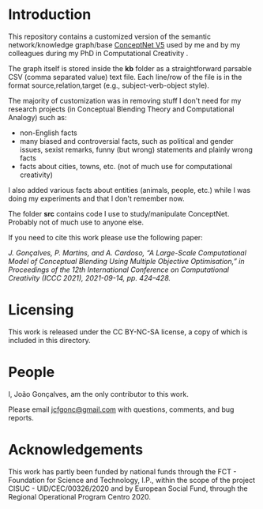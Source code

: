 # Introduction

This repository contains a customized version of the semantic network/knowledge graph/base [ConceptNet V5](https://conceptnet.io) used by me and by my colleagues during my PhD in Computational Creativity .

The graph itself is stored inside the **kb** folder as a straightforward parsable CSV (comma separated value) text file. Each line/row of the file is in the format source,relation,target (e.g., subject-verb-object style).

The majority of customization was in removing stuff I don't need for my research projects (in Conceptual Blending Theory and Computational Analogy) such as:
- non-English facts
- many biased and controversial facts, such as political and gender issues, sexist remarks, funny (but wrong) statements and plainly wrong facts
- facts about cities, towns, etc. (not of much use for computational creativity)

I also added various facts about entities (animals, people, etc.) while I was doing my experiments and that I don't remember now.

The folder **src** contains code I use to study/manipulate ConceptNet. Probably not of much use to anyone else.

If you need to cite this work please use the following paper:

*J. Gonçalves, P. Martins, and A. Cardoso, “A Large-Scale Computational Model of Conceptual Blending Using Multiple Objective Optimisation,” in Proceedings of the 12th International Conference on Computational Creativity (ICCC 2021), 2021-09-14, pp. 424–428.*

# Licensing

This work is released under the CC BY-NC-SA license, a copy of which is included in this
directory.

# People

I, João Gonçalves, am the only contributor to this work.

Please email jcfgonc@gmail.com with questions, comments, and bug reports.

# Acknowledgements

This work has partly been funded by national funds through the FCT - Foundation 
for Science and Technology, I.P., within the scope of the project 
CISUC - UID/CEC/00326/2020 and by European Social Fund, through the 
Regional Operational Program Centro 2020.
